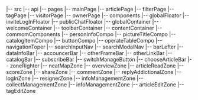 |-- src
    |-- api
    |-- pages
        |-- mainPage
        |-- articlePage
        |-- filterPage
        |-- tagPage
        |-- visitorPage
        |-- ownerPage
    |-- components
        |-- globalFloator
            |-- inviteLogInFloator
            |-- publicChatFloator
        |-- globalContainer
            |-- welcomeContainer
            |-- toolbarContainer
            |-- contentContainer
        |-- commomComponents
            |-- personInfoCompo
            |-- pictureTitleCompo
            |-- catalogItemCompo
            |-- buttonCompo
            |-- operateTableCompo
        |-- navigationToper
            |-- searchInputNav
            |-- searchModalNav
        |-- barLefter
            |-- dataInfoBar
            |-- accouncerBar
            |-- otherFrameBar
            |-- otherLinkBar
            |-- catalogBar
            |-- subscribeBar
            |-- switchManageButton
            |-- chooseArticleBar
        |-- zoneRighter
            |-- neatMapZone
            |-- overviewZone
            |-- articleReadZone
            |-- scoreZone
            |-- shareZone
            |-- commentZone
                |-- replyAddictionalZone
            |-- logInZone
            |-- resignerZone
            |-- infoManagementZone
            |-- collectManagementZone
            |-- infoManagementZone
            |-- articleEditZone
            |-- tagEditZone